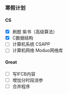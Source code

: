 ### 寒假计划

#### CS

* [x] 刷题  紫书（高级算法）
* [x] C数据结构
* [ ] 计算机系统 CSAPP
* [ ] 计算机网络 Moduo网络库

#### Great
* [ ] 写IFCB内容 
* [ ] 增加分时段消参
* [ ] 合并程序 
